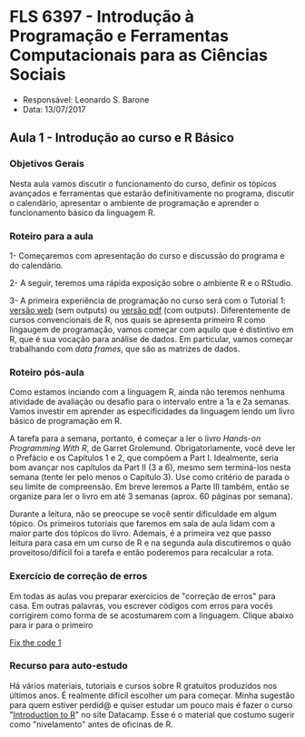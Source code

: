 
#  FLS 6397 - Introdução à Programação e Ferramentas Computacionais para as Ciências Sociais

- Responsável: Leonardo S. Barone
- Data: 13/07/2017

## Aula 1 - Introdução ao curso e R Básico

### Objetivos Gerais

Nesta aula vamos discutir o funcionamento do curso, definir os tópicos avançados e ferramentas que estarão definitivamente no programa, discutir o calendário, apresentar o ambiente de programação e aprender o funcionamento básico da linguagem R.

### Roteiro para a aula

1- Começaremos com apresentação do curso e discussão do programa e do calendário.

2- A seguir, teremos uma rápida exposição sobre o ambiente R e o RStudio.

3- A primeira experiência de programação no curso será com o Tutorial 1: [versão web](https://github.com/leobarone/FLS6397/blob/master/tutorials/tutorial_20160313.Rmd) (sem outputs) ou [versão pdf](https://github.com/leobarone/FLS6397/blob/master/tutorials/tutorial_20160313.pdf)
(com outputs). Diferentemente de cursos convencionais de R, nos quais se apresenta primeiro R como lingaugem de programação, vamos começar com aquilo que é distintivo em R, que é sua vocação para análise de dados. Em particular, vamos começar trabalhando com _data frames_, que são as matrizes de dados.

### Roteiro pós-aula

Como estamos inciando com a linguagem R, ainda não teremos nenhuma atividade de avaliação ou desafio para o intervalo entre a 1a e 2a semanas. Vamos investir em aprender as especificidades da linguagem lendo um livro básico de programação em R.

A tarefa para a semana, portanto, é começar a ler o livro _Hands-on Programming With R_, de Garret Grolemund. Obrigatoriamente, você deve ler o Prefácio e os Capítulos 1 e 2, que compõem a Part I. Idealmente, seria bom avançar nos capítulos da Part II (3 a 6), mesmo sem terminá-los nesta semana (tente ler pelo menos o Capítulo 3). Use como critério de parada o seu limite de compreensão. Em breve leremos a Parte III também, então se organize para ler o livro em até 3 semanas (aprox. 60 páginas por semana).

Durante a leitura, não se preocupe se você sentir dificuldade em algum tópico. Os primeiros tutoriais que faremos em sala de aula lidam com a maior parte dos tópicos do livro. Ademais, é a primeira vez que passo leitura para casa em um curso de R e na segunda aula discutiremos o quão proveitoso/difícil foi a tarefa e então poderemos para recalcular a rota.

### Exercício de correção de erros

Em todas as aulas vou preparar exercícios de "correção de erros" para casa. Em outras palavras, vou escrever códigos com erros para vocês corrigirem como forma de se acostumarem com a linguagem. Clique abaixo para ir para o primeiro

[Fix the code 1](https://github.com/leobarone/FLS6397/blob/master/activities/fixthecode1.md)

### Recurso para auto-estudo

Há vários materiais, tutoriais e cursos sobre R gratuitos produzidos nos últimos anos. É realmente difícil escolher um para começar. Minha sugestão para quem estiver perdid@ e quiser estudar um pouco mais é fazer o curso "[Introduction to R](https://www.datacamp.com/courses/free-introduction-to-r)" no site Datacamp. Esse é o material que costumo sugerir como "nivelamento" antes de oficinas de R.
